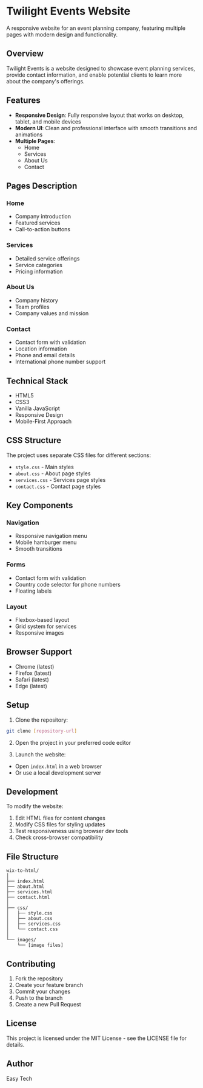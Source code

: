 # Twilight Events Website

A responsive website for an event planning company, featuring multiple pages with modern design and functionality.

## Overview

Twilight Events is a website designed to showcase event planning services, provide contact information, and enable potential clients to learn more about the company's offerings.

## Features

- **Responsive Design**: Fully responsive layout that works on desktop, tablet, and mobile devices
- **Modern UI**: Clean and professional interface with smooth transitions and animations
- **Multiple Pages**:
  - Home
  - Services
  - About Us
  - Contact

## Pages Description

### Home
- Company introduction
- Featured services
- Call-to-action buttons

### Services
- Detailed service offerings
- Service categories
- Pricing information

### About Us
- Company history
- Team profiles
- Company values and mission

### Contact
- Contact form with validation
- Location information
- Phone and email details
- International phone number support

## Technical Stack

- HTML5
- CSS3
- Vanilla JavaScript
- Responsive Design
- Mobile-First Approach

## CSS Structure

The project uses separate CSS files for different sections:
- `style.css` - Main styles
- `about.css` - About page styles
- `services.css` - Services page styles
- `contact.css` - Contact page styles

## Key Components

### Navigation
- Responsive navigation menu
- Mobile hamburger menu
- Smooth transitions

### Forms
- Contact form with validation
- Country code selector for phone numbers
- Floating labels

### Layout
- Flexbox-based layout
- Grid system for services
- Responsive images

## Browser Support

- Chrome (latest)
- Firefox (latest)
- Safari (latest)
- Edge (latest)

## Setup

1. Clone the repository:
```bash
git clone [repository-url]
```

2. Open the project in your preferred code editor

3. Launch the website:
- Open `index.html` in a web browser
- Or use a local development server

## Development

To modify the website:

1. Edit HTML files for content changes
2. Modify CSS files for styling updates
3. Test responsiveness using browser dev tools
4. Check cross-browser compatibility

## File Structure

```
wix-to-html/
│
├── index.html
├── about.html
├── services.html
├── contact.html
│
├── css/
│   ├── style.css
│   ├── about.css
│   ├── services.css
│   └── contact.css
│
└── images/
    └── [image files]
```

## Contributing

1. Fork the repository
2. Create your feature branch
3. Commit your changes
4. Push to the branch
5. Create a new Pull Request

## License

This project is licensed under the MIT License - see the LICENSE file for details.

## Author

Easy Tech
